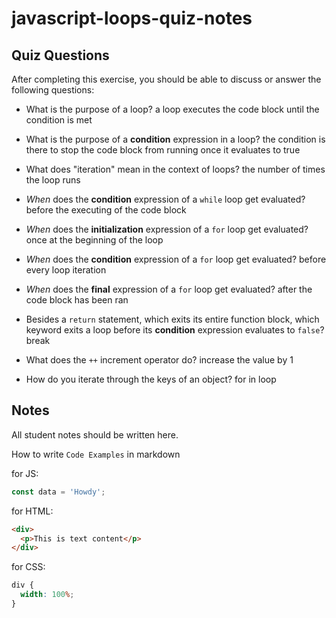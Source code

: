# javascript-loops-quiz-notes

## Quiz Questions

After completing this exercise, you should be able to discuss or answer the following questions:

- What is the purpose of a loop?
  a loop executes the code block until the condition is met

- What is the purpose of a **condition** expression in a loop?
  the condition is there to stop the code block from running once it evaluates to true

- What does "iteration" mean in the context of loops?
  the number of times the loop runs

- _When_ does the **condition** expression of a `while` loop get evaluated?
  before the executing of the code block

- _When_ does the **initialization** expression of a `for` loop get evaluated?
  once at the beginning of the loop

- _When_ does the **condition** expression of a `for` loop get evaluated?
  before every loop iteration

- _When_ does the **final** expression of a `for` loop get evaluated?
  after the code block has been ran

- Besides a `return` statement, which exits its entire function block, which keyword exits a loop before its **condition** expression evaluates to `false`?
  break

- What does the `++` increment operator do?
  increase the value by 1

- How do you iterate through the keys of an object?
  for in loop

## Notes

All student notes should be written here.

How to write `Code Examples` in markdown

for JS:

```javascript
const data = 'Howdy';
```

for HTML:

```html
<div>
  <p>This is text content</p>
</div>
```

for CSS:

```css
div {
  width: 100%;
}
```
